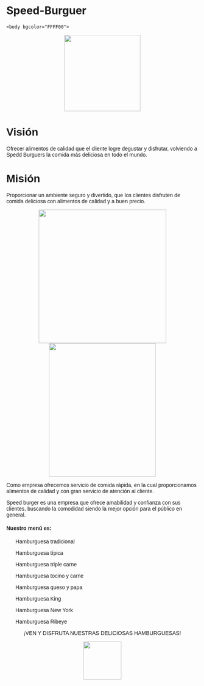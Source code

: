 # Speed-Burguer

<!DOCTYPE html>
<html>
	<head>
		<title>Speed Burguer</title>
	</head>

	<body bgcolor="FFFF00">
<center>
		<img src="iman/logo1.jpeg" width="200" height="200">
	</center>
		<font face="arial"><h1>Visión</h1>
				<p>Ofrecer alimentos de calidad que el cliente logre degustar y disfrutar, volviendo a 
Spedd Burguers la comida más deliciosa en todo el mundo.</p>
        <h1>Misión</h1>
<p>Proporcionar un ambiente seguro y divertido, que los clientes disfruten de comida 
deliciosa con alimentos de calidad y a buen precio.</p>

<CENTER><img src="iman/publicidad2.jpeg" width="335" height="350">  <img src="iman/publicidad1.jpeg" width="280" height="350"></CENTER>
<p>Como empresa ofrecemos servicio de comida rápida, en la cual proporcionamos alimentos de calidad y con gran servicio de atención al cliente.

Speed burger es una empresa que ofrece amabilidad y confianza con sus clientes, buscando la comodidad siendo la mejor opción para el público en general.</p>

<h4>Nuestro menú es:</h4>
<p>
<ol>Hamburguesa tradicional</ol>
<ol>Hamburguesa típica</ol>
<ol>Hamburguesa triple carne</ol>
<ol>Hamburguesa tocino y carne</ol>
<ol>Hamburguesa queso y papa</ol>
<ol>Hamburguesa King</ol>
<ol>Hamburguesa New York </ol>
<ol>Hamburguesa Ribeye</ol></p>

<p><center>¡VEN Y DISFRUTA NUESTRAS DELICIOSAS HAMBURGUESAS!</center></p></font>
<center>
		<img src="iman/logo1.jpeg" width="100" height="100">
	</center>
	</body>
</html>
